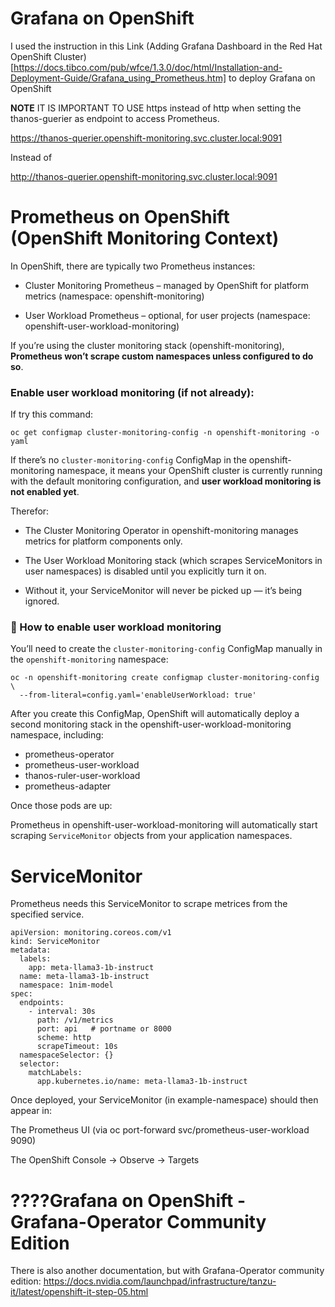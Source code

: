 # Grafana on OpenShift

I used the instruction in this Link (Adding Grafana Dashboard in the Red Hat OpenShift Cluster)[https://docs.tibco.com/pub/wfce/1.3.0/doc/html/Installation-and-Deployment-Guide/Grafana_using_Prometheus.htm] to deploy Grafana on OpenShift

**NOTE**
IT IS IMPORTANT TO USE https instead of http when setting the thanos-guerier as endpoint to access Prometheus.

https://thanos-querier.openshift-monitoring.svc.cluster.local:9091

Instead of 

http://thanos-querier.openshift-monitoring.svc.cluster.local:9091


# Prometheus on OpenShift (OpenShift Monitoring Context)
In OpenShift, there are typically two Prometheus instances:

- Cluster Monitoring Prometheus – managed by OpenShift for platform metrics (namespace: openshift-monitoring)

- User Workload Prometheus – optional, for user projects (namespace: openshift-user-workload-monitoring)

If you’re using the cluster monitoring stack (openshift-monitoring), **Prometheus won’t scrape custom namespaces unless configured to do so**.

### Enable user workload monitoring (if not already):
If try this command: 

````
oc get configmap cluster-monitoring-config -n openshift-monitoring -o yaml
````

If there’s no ``cluster-monitoring-config`` ConfigMap in the openshift-monitoring namespace, it means your OpenShift cluster is currently running with the default monitoring configuration, and **user workload monitoring is not enabled yet**.

Therefor:
- The Cluster Monitoring Operator in openshift-monitoring manages metrics for platform components only.

- The User Workload Monitoring stack (which scrapes ServiceMonitors in user namespaces) is disabled until you explicitly turn it on.

- Without it, your ServiceMonitor will never be picked up — it’s being ignored.

### 🧰 How to enable user workload monitoring
You’ll need to create the ``cluster-monitoring-config`` ConfigMap manually in the ``openshift-monitoring`` namespace:
````
oc -n openshift-monitoring create configmap cluster-monitoring-config \
  --from-literal=config.yaml='enableUserWorkload: true'
````

After you create this ConfigMap, OpenShift will automatically deploy a second monitoring stack in the openshift-user-workload-monitoring namespace, including:
- prometheus-operator
- prometheus-user-workload
- thanos-ruler-user-workload
- prometheus-adapter

Once those pods are up:

Prometheus in openshift-user-workload-monitoring will automatically start scraping ``ServiceMonitor`` objects from your application namespaces.

# ServiceMonitor
Prometheus needs this ServiceMonitor to scrape metrices from the specified service.

```
apiVersion: monitoring.coreos.com/v1
kind: ServiceMonitor
metadata:
  labels:
    app: meta-llama3-1b-instruct
  name: meta-llama3-1b-instruct
  namespace: 1nim-model
spec:
  endpoints:
    - interval: 30s
      path: /v1/metrics
      port: api   # portname or 8000
      scheme: http
      scrapeTimeout: 10s
  namespaceSelector: {}
  selector:
    matchLabels:
      app.kubernetes.io/name: meta-llama3-1b-instruct
```

Once deployed, your ServiceMonitor (in example-namespace) should then appear in:

The Prometheus UI (via oc port-forward svc/prometheus-user-workload 9090)

The OpenShift Console → Observe → Targets



# ????Grafana on OpenShift - Grafana-Operator Community Edition
There is also another documentation, but with Grafana-Operator community edition:
https://docs.nvidia.com/launchpad/infrastructure/tanzu-it/latest/openshift-it-step-05.html